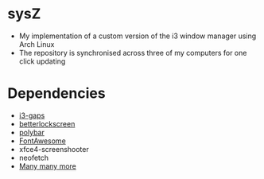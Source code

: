 # sysZ
* My implementation of a custom version of the i3 window manager using Arch Linux
* The repository is synchronised across three of my computers for one click updating

# Dependencies
- [i3-gaps](https://github.com/Airblader/i3)
- [betterlockscreen](https://github.com/betterlockscreen/betterlockscreen)
- [polybar](https://github.com/jaagr/polybar)
- [FontAwesome](https://github.com/FortAwesome/Font-Awesome)
- xfce4-screenshooter
- neofetch
- [Many many more](https://github.com/AnAncientForce/sysZ/blob/main/shell/pull.sh)
